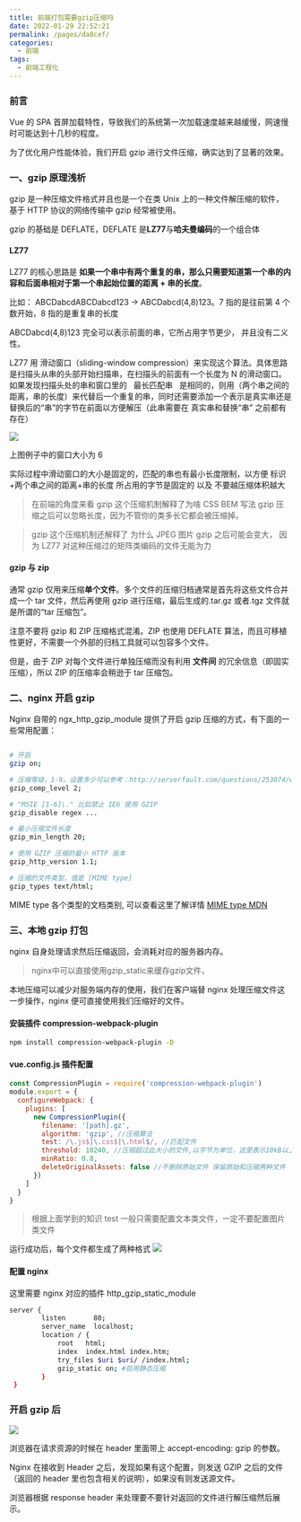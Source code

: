 ```yaml
---
title: 前端打包需要gzip压缩吗
date: 2022-01-29 22:52:21
permalink: /pages/da8cef/
categories:
  - 前端
tags:
  - 前端工程化
---
```


### 前言

Vue 的 SPA 首屏加载特性，导致我们的系统第一次加载速度越来越缓慢，网速慢时可能达到十几秒的程度。

为了优化用户性能体验，我们开启 gzip 进行文件压缩，确实达到了显著的效果。

### 一、gzip 原理浅析

gzip 是一种压缩文件格式并且也是一个在类 Unix 上的一种文件解压缩的软件， 基于 HTTP 协议的网络传输中 gzip 经常被使用。

gzip 的基础是 DEFLATE，DEFLATE 是**LZ77**与**哈夫曼编码**的一个组合体

#### LZ77

LZ77 的核心思路是 **如果一个串中有两个重复的串，那么只需要知道第一个串的内容和后面串相对于第一个串起始位置的距离 + 串的长度**。

比如： ABCDabcdABCDabcd123 → ABCDabcd(4,8)123。7 指的是往前第 4 个数开始，8 指的是重复串的长度

ABCDabcd(4,8)123 完全可以表示前面的串，它所占用字节更少， 并且没有二义性。

LZ77 用 滑动窗口（sliding-window compression）来实现这个算法。具体思路是扫描头从串的头部开始扫描串，在扫描头的前面有一个长度为 N 的滑动窗口。如果发现扫描头处的串和窗口里的   最长匹配串   是相同的，则用（两个串之间的距离，串的长度）来代替后一个重复的串，同时还需要添加一个表示是真实串还是替换后的“串”的字节在前面以方便解压（此串需要在 真实串和替换“串” 之前都有存在）

![](https://gitee.com/gan_chuan_yin/blog-image/raw/master/img/20220129233552.png)

上图例子中的窗口大小为 6

实际过程中滑动窗口的大小是固定的，匹配的串也有最小长度限制，以方便 标识+两个串之间的距离+串的长度 所占用的字节是固定的 以及 不要越压缩体积越大

> 在前端的角度来看 gzip 这个压缩机制解释了为啥 CSS BEM 写法 gzip 压缩之后可以忽略长度，因为不管你的类多长它都会被压缩掉。

> gzip 这个压缩机制还解释了 为什么 JPEG 图片 gzip 之后可能会变大， 因为 LZ77 对这种压缩过的矩阵类编码的文件无能为力

#### gzip 与 zip

通常 gzip 仅用来压缩**单个文件**。多个文件的压缩归档通常是首先将这些文件合并成一个 tar 文件，然后再使用 gzip 进行压缩，最后生成的.tar.gz 或者.tgz 文件就是所谓的“tar 压缩包”。

注意不要将 gzip 和 ZIP 压缩格式混淆。ZIP 也使用 DEFLATE 算法，而且可移植性更好，不需要一个外部的归档工具就可以包容多个文件。

但是，由于 ZIP 对每个文件进行单独压缩而没有利用 **文件间** 的冗余信息（即固实压缩），所以 ZIP 的压缩率会稍逊于 tar 压缩包。

### 二、nginx 开启 gzip

Nginx 自带的 ngx_http_gzip_module 提供了开启 gzip 压缩的方式，有下面的一些常用配置：

```sh

# 开启
gzip on;

# 压缩等级，1-9。设置多少可以参考：http://serverfault.com/questions/253074/what-is-the-best-nginx-compression-gzip-level
gzip_comp_level 2;

# "MSIE [1-6]\." 比如禁止 IE6 使用 GZIP
gzip_disable regex ...

# 最小压缩文件长度
gzip_min_length 20;

# 使用 GZIP 压缩的最小 HTTP 版本
gzip_http_version 1.1;

# 压缩的文件类型，值是 [MIME type]
gzip_types text/html;
```

MIME type 各个类型的文档类别, 可以查看这里了解详情 [MIME type MDN](https://developer.mozilla.org/zh-CN/docs/Web/HTTP/Basics_of_HTTP/MIME_types/Complete_list_of_MIME_types)

### 三、本地 gzip 打包

nginx 自身处理请求然后压缩返回，会消耗对应的服务器内存。 

> nginx中可以直接使用gzip_static来缓存gzip文件， 

本地压缩可以减少对服务端内存的使用，我们在客户端替 nginx 处理压缩文件这一步操作，nginx 便可直接使用我们压缩好的文件。

#### 安装插件 compression-webpack-plugin

```sh
npm install compression-webpack-plugin -D

```

#### vue.config.js 插件配置

```js
const CompressionPlugin = require('compression-webpack-plugin')
module.export = {
  configureWebpack: {
    plugins: [
      new CompressionPlugin({
        filename: '[path].gz',
        algorithm: 'gzip', //压缩算法
        test: /\.js$|\.css$|\.html$/, //匹配文件
        threshold: 10240, //压缩超过此大小的文件,以字节为单位，这里表示10kB以上的文件都走压缩
        minRatio: 0.8,
        deleteOriginalAssets: false //不删除原始文件 保留原始和压缩两种文件
      })
    ]
  }
}
```

> 根据上面学到的知识 test 一般只需要配置文本类文件，一定不要配置图片类文件

运行成功后，每个文件都生成了两种格式
![](https://gitee.com/gan_chuan_yin/blog-image/raw/master/img/20220129235632.png)

#### 配置 nginx

这里需要 nginx 对应的插件 http_gzip_static_module

```sh
server {
        listen       80;
        server_name  localhost;
        location / {
            root   html;
            index  index.html index.htm;
            try_files $uri $uri/ /index.html;
            gzip_static on; #启用静态压缩
        }
 }

```

### 开启 gzip 后

![](https://gitee.com/gan_chuan_yin/blog-image/raw/master/img/20220129230317.png)

浏览器在请求资源的时候在 header 里面带上 accept-encoding: gzip 的参数。

Nginx 在接收到 Header 之后，发现如果有这个配置，则发送 GZIP 之后的文件（返回的 header 里也包含相关的说明），如果没有则发送源文件。

浏览器根据 response header 来处理要不要针对返回的文件进行解压缩然后展示。
